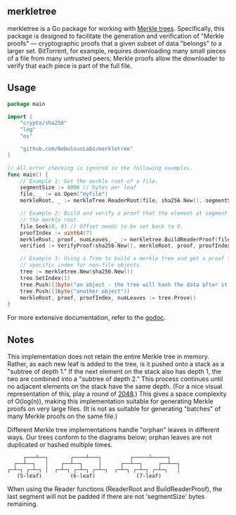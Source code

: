 merkletree
----------

merkletree is a Go package for working with [Merkle
trees](http://en.wikipedia.org/wiki/Merkle_tree). Specifically, this package is
designed to facilitate the generation and verification of "Merkle proofs" —
cryptographic proofs that a given subset of data "belongs" to a larger set.
BitTorrent, for example, requires downloading many small pieces of a file from
many untrusted peers; Merkle proofs allow the downloader to verify that each
piece is part of the full file.

Usage
-----

```go
package main

import (
    "crypto/sha256"
    "log"
    "os"

    "github.com/NebulousLabs/merkletree"
)

// All error checking is ignored in the following examples.
func main() {
	// Example 1: Get the merkle root of a file.
	segmentSize := 4096 // bytes per leaf
	file, _ := os.Open("myfile")
	merkleRoot, _ := merkleTree.ReaderRoot(file, sha256.New(), segmentSize)

	// Example 2: Build and verify a proof that the element at segment 7 is in
	// the merkle root.
	file.Seek(0, 0) // Offset needs to be set back to 0.
	proofIndex := uint64(7)
	merkleRoot, proof, numLeaves, _ := merkletree.BuildReaderProof(file, sha256.New(), segmentSize, proofIndex)
	verified := VerifyProof(sha256.New(), merkleRoot, proof, proofIndex, numLeaves)

	// Example 3: Using a Tree to build a merkle tree and get a proof for a
	// specific index for non-file objects.
	tree := merkletree.New(sha256.New())
	tree.SetIndex(1)
	tree.Push([]byte("an object - the tree will hash the data after it is pushed"))
	tree.Push([]byte("another object"))
	merkleRoot, proof, proofIndex, numLeaves := tree.Prove()
}
```

For more extensive documentation, refer to the
[godoc](http://godoc.org/github.com/NebulousLabs/merkletree).

Notes
-----

This implementation does not retain the entire Merkle tree in memory. Rather,
as each new leaf is added to the tree, is it pushed onto a stack as a "subtree
of depth 1." If the next element on the stack also has depth 1, the two are
combined into a "subtree of depth 2." This process continues until no adjacent
elements on the stack have the same depth. (For a nice visual representation of
this, play a round of [2048](http://gabrielecirulli.github.io/2048).) This
gives a space complexity of O(log(n)), making this implementation suitable for
generating Merkle proofs on very large files. (It is not as suitable for
generating "batches" of many Merkle proofs on the same file.)

Different Merkle tree implementations handle "orphan" leaves in different ways.
Our trees conform to the diagrams below; orphan leaves are not duplicated or
hashed multiple times.
```
     ┌───┴──┐       ┌────┴───┐         ┌─────┴─────┐
  ┌──┴──┐   │    ┌──┴──┐     │      ┌──┴──┐     ┌──┴──┐
┌─┴─┐ ┌─┴─┐ │  ┌─┴─┐ ┌─┴─┐ ┌─┴─┐  ┌─┴─┐ ┌─┴─┐ ┌─┴─┐   │
   (5-leaf)         (6-leaf)             (7-leaf)
```

When using the Reader functions (ReaderRoot and BuildReaderProof), the last
segment will not be padded if there are not 'segmentSize' bytes remaining.

